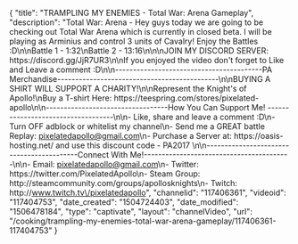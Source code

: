 {
    "title": "TRAMPLING MY ENEMIES - Total War: Arena Gameplay",
    "description": "Total War: Arena - Hey guys today we are going to be checking out Total War Arena which is currently in closed beta. I will be playing as Arminius and control 3 units of Cavalry! Enjoy the Battles :D\n\nBattle 1 - 1:32\nBattle 2 - 13:16\n\n\nJOIN MY DISCORD SERVER: https:\/\/discord.gg\/JjR7UR3\n\nIf you enjoyed the video don't forget to Like and Leave a comment :D\n\n-----------------------------------------PA Merchandise---------------------------------------------\n\nBUYING A SHIRT WILL SUPPORT A CHARITY!\n\nRepresent the Knight's of Apollo!\nBuy a T-shirt Here: https:\/\/teespring.com\/stores\/pixelated-apollo\n\n----------------------------------How You Can Support Me! -----------------------------------\n\n- Like, share and leave a comment :D\n- Turn OFF adblock or whitelist my channel\n- Send me a GREAT battle Replay: pixelatedapollo@gmail.com\n- Purchase a Server at: https:\/\/oasis-hosting.net\/ and use this discount code - PA2017 \n\n------------------------------------------Connect With Me!-----------------------------------------\n\n- Email: pixelatedapollo@gmail.com\n- Twitter: https:\/\/twitter.com\/PixelatedApollo\n- Steam Group:  http:\/\/steamcommunity.com\/groups\/apollosknights\n- Twitch: http:\/\/www.twitch.tv\/pixelatedapollo",
    "channelid": "117406361",
    "videoid": "117404753",
    "date_created": "1504724403",
    "date_modified": "1506478184",
    "type": "captivate",
    "layout": "channelVideo",
    "url": "\/cooking\/trampling-my-enemies-total-war-arena-gameplay\/117406361-117404753"
}